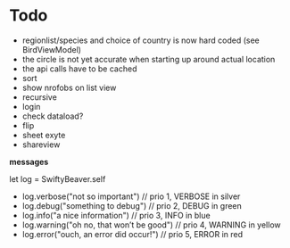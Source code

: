 #  Todo

- regionlist/species and choice of country is now hard coded (see BirdViewModel)
- the circle is not yet accurate when starting up around actual location
- the api calls have to be cached
- sort
- show nrofobs on list view
- recursive 
- login 
- check dataload?
- flip 
- sheet exyte
- shareview

**messages**

let log = SwiftyBeaver.self

- log.verbose("not so important")  // prio 1, VERBOSE in silver
- log.debug("something to debug")  // prio 2, DEBUG in green
- log.info("a nice information")   // prio 3, INFO in blue
- log.warning("oh no, that won’t be good")  // prio 4, WARNING in yellow
- log.error("ouch, an error did occur!")  // prio 5, ERROR in red


